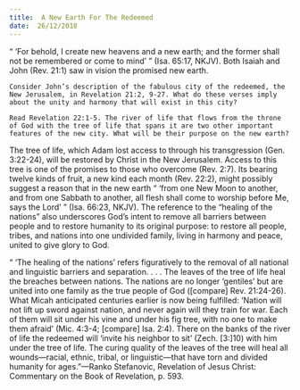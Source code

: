 ```yaml
---
title:  A New Earth For The Redeemed
date:  26/12/2018
---
```


“ ‘For behold, I create new heavens and a new earth; and the former shall not be remembered or come to mind’ ” (Isa. 65:17, NKJV). Both Isaiah and John (Rev. 21:1) saw in vision the promised new earth.

`Consider John’s description of the fabulous city of the redeemed, the New Jerusalem, in Revelation 21:2, 9-27. What do these verses imply about the unity and harmony that will exist in this city?`

`Read Revelation 22:1-5. The river of life that flows from the throne of God with the tree of life that spans it are two other important features of the new city. What will be their purpose on the new earth?`

The tree of life, which Adam lost access to through his transgression (Gen. 3:22-24), will be restored by Christ in the New Jerusalem. Access to this tree is one of the promises to those who overcome (Rev. 2:7). Its bearing twelve kinds of fruit, a new kind each month (Rev. 22:2), might possibly suggest a reason that in the new earth “ ‘from one New Moon to another, and from one Sabbath to another, all flesh shall come to worship before Me, says the Lord’ ” (Isa. 66:23, NKJV). The reference to the “healing of the nations” also underscores God’s intent to remove all barriers between people and to restore humanity to its original purpose: to restore all people, tribes, and nations into one undivided family, living in harmony and peace, united to give glory to God.

“ ‘The healing of the nations’ refers figuratively to the removal of all national and linguistic barriers and separation. . . . The leaves of the tree of life heal the breaches between nations. The nations are no longer ‘gentiles’ but are united into one family as the true people of God ([compare] Rev. 21:24-26). What Micah anticipated centuries earlier is now being fulfilled: ‘Nation will not lift up sword against nation, and never again will they train for war. Each of them will sit under his vine and under his fig tree, with no one to make them afraid’ (Mic. 4:3-4; [compare] Isa. 2:4). There on the banks of the river of life the redeemed will ‘invite his neighbor to sit’ (Zech. [3:]10) with him under the tree of life. The curing quality of the leaves of the tree will heal all wounds—racial, ethnic, tribal, or linguistic—that have torn and divided humanity for ages.”—Ranko Stefanovic, Revelation of Jesus Christ: Commentary on the Book of Revelation, p. 593.